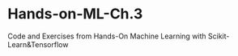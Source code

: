 # Hands-on-ML-Ch.3
Code and Exercises from Hands-On Machine Learning with Scikit-Learn&amp;Tensorflow
